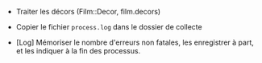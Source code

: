 * Traiter les décors (Film::Decor, film.decors)

* Copier le fichier `process.log` dans le dossier de collecte

* [Log] Mémoriser le nombre d'erreurs non fatales, les enregistrer à part, et les indiquer à la fin des processus.
